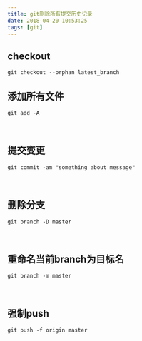 ```yaml
---
title: git删除所有提交历史记录
date: 2018-04-20 10:53:25
tags: [git]
---
```

## checkout

   ```shell
   git checkout --orphan latest_branch
   ```

## 添加所有文件

   ```shell
   git add -A
   ```
   ​

## 提交变更

   ```shell
   git commit -am "something about message"
   ```
   ​

## 删除分支

   ```shell
   git branch -D master
   ```
   ​

## 重命名当前branch为目标名

   ```shell
   git branch -m master
   ```

   ​
## 强制push

   ```shell
   git push -f origin master
   ```
   ​